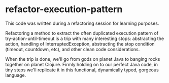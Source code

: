 # refactor-execution-pattern
This code was written during a refactoring session for learning purposes.

Refactoring a method to extract the often duplicated execution pattern of try-action-until-timeout is a trip with many interesting stops: abstracting the action, handling of InterruptedException, abstracting the stop condition (timeout, countdown, etc), and other clean code considerations.

When the trip is done, we'll go from gods on planet Java to banging rocks together on planet Clojure. Firmly holding on to our perfect Java code, in tiny steps we'll replicate it in this functional, dynamically typed, gorgeous language.

